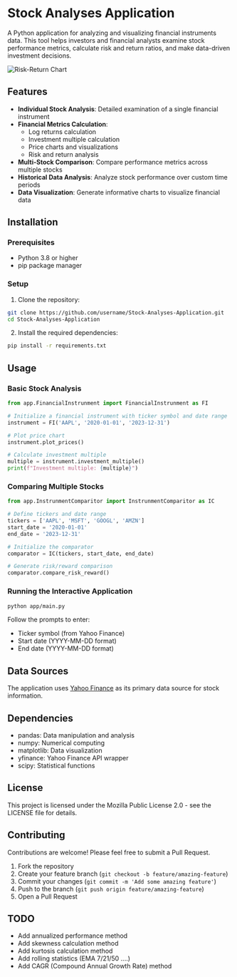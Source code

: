 # Stock Analyses Application

A Python application for analyzing and visualizing financial instruments data. This tool helps investors and financial analysts examine stock performance metrics, calculate risk and return ratios, and make data-driven investment decisions.

![Risk-Return Chart](https://github.com/username/Stock-Analyses-Application/raw/main/examples/risk_return_chart.png)

## Features

- **Individual Stock Analysis**: Detailed examination of a single financial instrument
- **Financial Metrics Calculation**:
  - Log returns calculation
  - Investment multiple calculation
  - Price charts and visualizations
  - Risk and return analysis
- **Multi-Stock Comparison**: Compare performance metrics across multiple stocks
- **Historical Data Analysis**: Analyze stock performance over custom time periods
- **Data Visualization**: Generate informative charts to visualize financial data

## Installation

### Prerequisites

- Python 3.8 or higher
- pip package manager

### Setup

1. Clone the repository:
```bash
git clone https://github.com/username/Stock-Analyses-Application.git
cd Stock-Analyses-Application
```

2. Install the required dependencies:
```bash
pip install -r requirements.txt
```

## Usage

### Basic Stock Analysis

```python
from app.FinancialInstrunment import FinancialInstrunment as FI

# Initialize a financial instrument with ticker symbol and date range
instrument = FI('AAPL', '2020-01-01', '2023-12-31')

# Plot price chart
instrument.plot_prices()

# Calculate investment multiple
multiple = instrument.investment_multiple()
print(f"Investment multiple: {multiple}")
```

### Comparing Multiple Stocks

```python
from app.InstrunmentComparitor import InstrunmentComparitor as IC

# Define tickers and date range
tickers = ['AAPL', 'MSFT', 'GOOGL', 'AMZN']
start_date = '2020-01-01'
end_date = '2023-12-31'

# Initialize the comparator
comparator = IC(tickers, start_date, end_date)

# Generate risk/reward comparison
comparator.compare_risk_reward()
```

### Running the Interactive Application

```bash
python app/main.py
```

Follow the prompts to enter:
- Ticker symbol (from Yahoo Finance)
- Start date (YYYY-MM-DD format)
- End date (YYYY-MM-DD format)

## Data Sources

The application uses [Yahoo Finance](https://finance.yahoo.com/) as its primary data source for stock information.

## Dependencies

- pandas: Data manipulation and analysis
- numpy: Numerical computing
- matplotlib: Data visualization
- yfinance: Yahoo Finance API wrapper
- scipy: Statistical functions

## License

This project is licensed under the Mozilla Public License 2.0 - see the LICENSE file for details.

## Contributing

Contributions are welcome! Please feel free to submit a Pull Request.

1. Fork the repository
2. Create your feature branch (`git checkout -b feature/amazing-feature`)
3. Commit your changes (`git commit -m 'Add some amazing feature'`)
4. Push to the branch (`git push origin feature/amazing-feature`)
5. Open a Pull Request

## TODO

- Add annualized performance method
- Add skewness calculation method
- Add kurtosis calculation method
- Add rolling statistics (EMA 7/21/50 ....)
- Add CAGR (Compound Annual Growth Rate) method